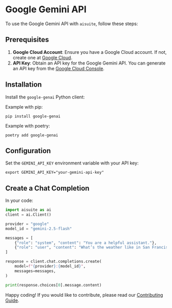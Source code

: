 # Google Gemini API

To use the Google Gemini API with `aisuite`, follow these steps:

## Prerequisites

1. **Google Cloud Account**: Ensure you have a Google Cloud account. If not, create one at [Google Cloud](https://cloud.google.com/).
2. **API Key**: Obtain an API key for the Google Gemini API. You can generate an API key from the [Google Cloud Console](https://console.cloud.google.com/).

## Installation

Install the `google-genai` Python client:

Example with pip:
```shell
pip install google-genai
```

Example with poetry:
```shell
poetry add google-genai
```

## Configuration

Set the `GEMINI_API_KEY` environment variable with your API key:

```shell
export GEMINI_API_KEY="your-gemini-api-key"
```

## Create a Chat Completion

In your code:
```python
import aisuite as ai
client = ai.Client()

provider = "google"
model_id = "gemini-2.5-flash"

messages = [
    {"role": "system", "content": "You are a helpful assistant."},
    {"role": "user", "content": "What’s the weather like in San Francisco?"},
]

response = client.chat.completions.create(
    model=f"{provider}:{model_id}",
    messages=messages,
)

print(response.choices[0].message.content)
```

Happy coding! If you would like to contribute, please read our [Contributing Guide](../CONTRIBUTING.md).